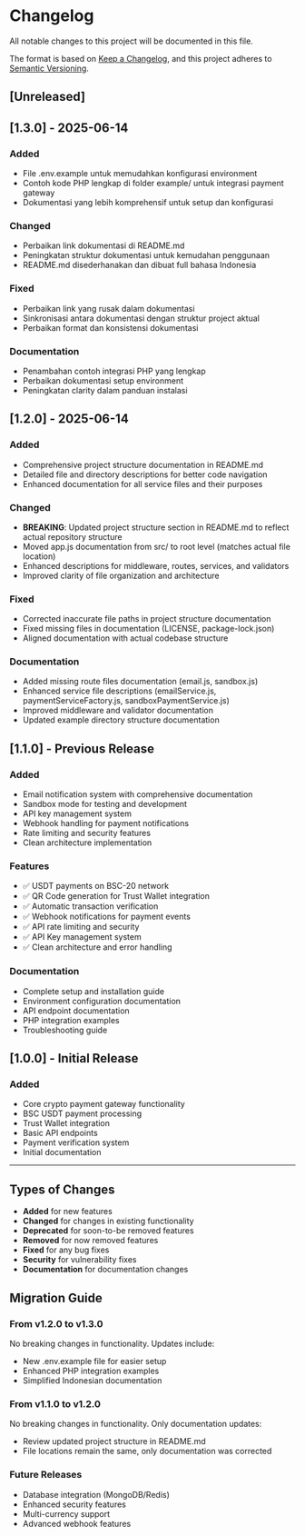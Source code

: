 # Changelog

All notable changes to this project will be documented in this file.

The format is based on [Keep a Changelog](https://keepachangelog.com/en/1.0.0/),
and this project adheres to [Semantic Versioning](https://semver.org/spec/v2.0.0.html).

## [Unreleased]

## [1.3.0] - 2025-06-14

### Added
- File .env.example untuk memudahkan konfigurasi environment
- Contoh kode PHP lengkap di folder example/ untuk integrasi payment gateway
- Dokumentasi yang lebih komprehensif untuk setup dan konfigurasi

### Changed
- Perbaikan link dokumentasi di README.md
- Peningkatan struktur dokumentasi untuk kemudahan penggunaan
- README.md disederhanakan dan dibuat full bahasa Indonesia

### Fixed
- Perbaikan link yang rusak dalam dokumentasi
- Sinkronisasi antara dokumentasi dengan struktur project aktual
- Perbaikan format dan konsistensi dokumentasi

### Documentation
- Penambahan contoh integrasi PHP yang lengkap
- Perbaikan dokumentasi setup environment
- Peningkatan clarity dalam panduan instalasi

## [1.2.0] - 2025-06-14

### Added
- Comprehensive project structure documentation in README.md
- Detailed file and directory descriptions for better code navigation
- Enhanced documentation for all service files and their purposes

### Changed
- **BREAKING**: Updated project structure section in README.md to reflect actual repository structure
- Moved app.js documentation from src/ to root level (matches actual file location)
- Enhanced descriptions for middleware, routes, services, and validators
- Improved clarity of file organization and architecture

### Fixed
- Corrected inaccurate file paths in project structure documentation
- Fixed missing files in documentation (LICENSE, package-lock.json)
- Aligned documentation with actual codebase structure

### Documentation
- Added missing route files documentation (email.js, sandbox.js)
- Enhanced service file descriptions (emailService.js, paymentServiceFactory.js, sandboxPaymentService.js)
- Improved middleware and validator documentation
- Updated example directory structure documentation

## [1.1.0] - Previous Release

### Added
- Email notification system with comprehensive documentation
- Sandbox mode for testing and development
- API key management system
- Webhook handling for payment notifications
- Rate limiting and security features
- Clean architecture implementation

### Features
- ✅ USDT payments on BSC-20 network
- ✅ QR Code generation for Trust Wallet integration
- ✅ Automatic transaction verification
- ✅ Webhook notifications for payment events
- ✅ API rate limiting and security
- ✅ API Key management system
- ✅ Clean architecture and error handling

### Documentation
- Complete setup and installation guide
- Environment configuration documentation
- API endpoint documentation
- PHP integration examples
- Troubleshooting guide

## [1.0.0] - Initial Release

### Added
- Core crypto payment gateway functionality
- BSC USDT payment processing
- Trust Wallet integration
- Basic API endpoints
- Payment verification system
- Initial documentation

---

## Types of Changes
- **Added** for new features
- **Changed** for changes in existing functionality
- **Deprecated** for soon-to-be removed features
- **Removed** for now removed features
- **Fixed** for any bug fixes
- **Security** for vulnerability fixes
- **Documentation** for documentation changes

## Migration Guide

### From v1.2.0 to v1.3.0
No breaking changes in functionality. Updates include:
- New .env.example file for easier setup
- Enhanced PHP integration examples
- Simplified Indonesian documentation

### From v1.1.0 to v1.2.0
No breaking changes in functionality. Only documentation updates:
- Review updated project structure in README.md
- File locations remain the same, only documentation was corrected

### Future Releases
- Database integration (MongoDB/Redis)
- Enhanced security features
- Multi-currency support
- Advanced webhook features

